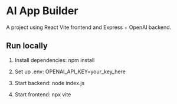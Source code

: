 # AI App Builder

A project using React Vite frontend and Express + OpenAI backend.

## Run locally
1. Install dependencies:
   npm install

2. Set up .env:
   OPENAI_API_KEY=your_key_here

3. Start backend:
   node index.js

4. Start frontend:
   npx vite
